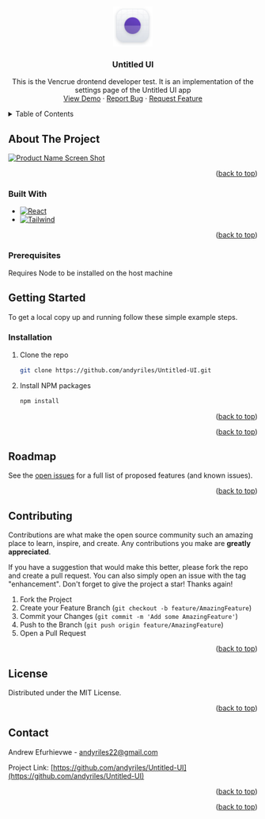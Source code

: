 <!-- Improved compatibility of back to top link: See: https://github.com/othneildrew/Best-README-Template/pull/73 -->

<a name="readme-top"></a>

<!--
*** Thanks for checking out the Best-README-Template. If you have a suggestion
*** that would make this better, please fork the repo and create a pull request
*** or simply open an issue with the tag "enhancement".
*** Don't forget to give the project a star!
*** Thanks again! Now go create something AMAZING! :D
-->

<!-- PROJECT SHIELDS -->
<!--
*** I'm using markdown "reference style" links for readability.
*** Reference links are enclosed in brackets [ ] instead of parentheses ( ).
*** See the bottom of this document for the declaration of the reference variables
*** for contributors-url, forks-url, etc. This is an optional, concise syntax you may use.
*** https://www.markdownguide.org/basic-syntax/#reference-style-links
-->

<!-- PROJECT LOGO -->
<br />
<div align="center">
  <a href="https://github.com/andyriles/Untitled-UI">
    <img src="/src/assets/Icons/Logomark.svg" alt="Logo" width="80" height="80">
  </a>

<h3 align="center">Untitled UI</h3>

  <p align="center">
    This is the Vencrue drontend developer test. It is an implementation of the settings page of the Untitled UI app 
    <br />
    <a href="https://untitled-ui-iota.vercel.app/">View Demo</a>
    ·
    <a href="https://github.com/andyriles/Untitled-UI/issues">Report Bug</a>
    ·
    <a href="https://github.com/andyriles/Untitled-UI/issues">Request Feature</a>
  </p>
</div>

<!-- TABLE OF CONTENTS -->
<details>
  <summary>Table of Contents</summary>
  <ol>
    <li>
      <a href="#about-the-project">About The Project</a>
      <ul>
        <li><a href="#built-with">Built With</a></li>
      </ul>
    </li>
    <li>
      <a href="#getting-started">Getting Started</a>
      <ul>
        <li><a href="#prerequisites">Prerequisites</a></li>
        <li><a href="#installation">Installation</a></li>
      </ul>
    </li>
    <li><a href="#usage">Usage</a></li>
    <li><a href="#roadmap">Roadmap</a></li>
    <li><a href="#contributing">Contributing</a></li>
    <li><a href="#license">License</a></li>
    <li><a href="#contact">Contact</a></li>
    <li><a href="#acknowledgments">Acknowledgments</a></li>
  </ol>
</details>

<!-- ABOUT THE PROJECT -->

## About The Project

[![Product Name Screen Shot][product-screenshot]](https://untitled-ui-iota.vercel.app/)

<p align="right">(<a href="#readme-top">back to top</a>)</p>

### Built With

- [![React][react.js]][react-url]
- [![Tailwind][tailwind.css]][tailwind-url]

<p align="right">(<a href="#readme-top">back to top</a>)</p>

### Prerequisites

Requires Node to be installed on the host machine

<!-- GETTING STARTED -->

## Getting Started

To get a local copy up and running follow these simple example steps.

### Installation

1. Clone the repo
   ```sh
   git clone https://github.com/andyriles/Untitled-UI.git
   ```
2. Install NPM packages
   ```sh
   npm install
   ```

<p align="right">(<a href="#readme-top">back to top</a>)</p>

<p align="right">(<a href="#readme-top">back to top</a>)</p>

<!-- ROADMAP -->

## Roadmap

See the [open issues](https://github.com/andyriles/Untitled-UI/issues) for a full list of proposed features (and known issues).

<p align="right">(<a href="#readme-top">back to top</a>)</p>

<!-- CONTRIBUTING -->

## Contributing

Contributions are what make the open source community such an amazing place to learn, inspire, and create. Any contributions you make are **greatly appreciated**.

If you have a suggestion that would make this better, please fork the repo and create a pull request. You can also simply open an issue with the tag "enhancement".
Don't forget to give the project a star! Thanks again!

1. Fork the Project
2. Create your Feature Branch (`git checkout -b feature/AmazingFeature`)
3. Commit your Changes (`git commit -m 'Add some AmazingFeature'`)
4. Push to the Branch (`git push origin feature/AmazingFeature`)
5. Open a Pull Request

<p align="right">(<a href="#readme-top">back to top</a>)</p>

<!-- LICENSE -->

## License

Distributed under the MIT License.

<p align="right">(<a href="#readme-top">back to top</a>)</p>

<!-- CONTACT -->

## Contact

Andrew Efurhievwe - andyriles22@gmail.com

Project Link: [https://github.com/andyriles/Untitled-UI](https://github.com/andyriles/Untitled-UI)

<p align="right">(<a href="#readme-top">back to top</a>)</p>

<p align="right">(<a href="#readme-top">back to top</a>)</p>

<!-- MARKDOWN LINKS & IMAGES -->
<!-- https://www.markdownguide.org/basic-syntax/#reference-style-links -->

[contributors-shield]: https://img.shields.io/github/contributors/andyriles/Untitled-UI.svg?style=for-the-badge
[contributors-url]: https://github.com/andyriles/Untitled-UI/graphs/contributors
[forks-shield]: https://img.shields.io/github/forks/andyriles/Untitled-UI.svg?style=for-the-badge
[forks-url]: https://github.com/andyriles/Untitled-UI/network/members
[stars-shield]: https://img.shields.io/github/stars/andyriles/Untitled-UI.svg?style=for-the-badge
[stars-url]: https://github.com/andyriles/Untitled-UI/stargazers
[issues-shield]: https://img.shields.io/github/issues/andyriles/Untitled-UI.svg?style=for-the-badge
[issues-url]: https://github.com/andyriles/Untitled-UI/issues
[license-shield]: https://img.shields.io/github/license/andyriles/Untitled-UI.svg?style=for-the-badge
[license-url]: https://github.com/andyriles/Untitled-UI/blob/master/LICENSE.txt
[linkedin-shield]: https://img.shields.io/badge/-LinkedIn-black.svg?style=for-the-badge&logo=linkedin&colorB=555
[linkedin-url]: https://linkedin.com/in/andrew-efurhievwe
[product-screenshot]: /src/assets/Icons/untitled-Ui.png
[next.js]: https://img.shields.io/badge/next.js-000000?style=for-the-badge&logo=nextdotjs&logoColor=white
[next-url]: https://nextjs.org/
[react.js]: https://img.shields.io/badge/React-20232A?style=for-the-badge&logo=react&logoColor=61DAFB
[react-url]: https://reactjs.org/
[vue.js]: https://img.shields.io/badge/Vue.js-35495E?style=for-the-badge&logo=vuedotjs&logoColor=4FC08D
[vue-url]: https://vuejs.org/
[angular.io]: https://img.shields.io/badge/Angular-DD0031?style=for-the-badge&logo=angular&logoColor=white
[angular-url]: https://angular.io/
[svelte.dev]: https://img.shields.io/badge/Svelte-4A4A55?style=for-the-badge&logo=svelte&logoColor=FF3E00
[svelte-url]: https://svelte.dev/
[laravel.com]: https://img.shields.io/badge/Laravel-FF2D20?style=for-the-badge&logo=laravel&logoColor=white
[laravel-url]: https://laravel.com
[bootstrap.com]: https://img.shields.io/badge/Bootstrap-563D7C?style=for-the-badge&logo=bootstrap&logoColor=white
[bootstrap-url]: https://getbootstrap.com
[jquery.com]: https://img.shields.io/badge/jQuery-0769AD?style=for-the-badge&logo=jquery&logoColor=white
[jquery-url]: https://jquery.com
[tailwind.css]: https://img.shields.io/badge/Tailwind%20CSS-tailwind%20css-blue
[tailwind-url]: https://tailwindcss.com

